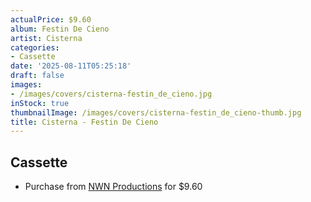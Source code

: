 ```yaml
---
actualPrice: $9.60
album: Festin De Cieno
artist: Cisterna
categories:
- Cassette
date: '2025-08-11T05:25:18'
draft: false
images:
- /images/covers/cisterna-festin_de_cieno.jpg
inStock: true
thumbnailImage: /images/covers/cisterna-festin_de_cieno-thumb.jpg
title: Cisterna - Festin De Cieno
---
```


## Cassette
* Purchase from [NWN Productions](http://shop.nwnprod.com/index.php?route=product/product&path=73&product_id=21400&sort=pd.name&order=ASC) for $9.60
